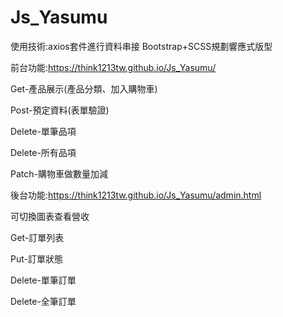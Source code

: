 # Js_Yasumu
使用技術:axios套件進行資料串接
        Bootstrap+SCSS規劃響應式版型
        
前台功能:https://think1213tw.github.io/Js_Yasumu/

Get-產品展示(產品分類、加入購物車)

Post-預定資料(表單驗證)

Delete-單筆品項

Delete-所有品項

Patch-購物車做數量加減

後台功能:https://think1213tw.github.io/Js_Yasumu/admin.html

可切換圖表查看營收

Get-訂單列表

Put-訂單狀態

Delete-單筆訂單

Delete-全筆訂單
